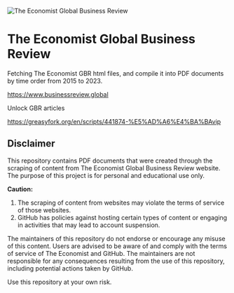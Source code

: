 ![The Economist Global Business Review](https://is1-ssl.mzstatic.com/image/thumb/Purple116/v4/0f/ed/5f/0fed5f15-e229-0dc7-6eee-330414a9fde7/AppIcon-0-1x_U007emarketing-0-7-0-P3-85-220.png/1200x600wa.png)
# The Economist Global Business Review
Fetching The Economist GBR html files, and compile it into PDF documents by time order from 2015 to 2023.

https://www.businessreview.global

Unlock GBR articles

https://greasyfork.org/en/scripts/441874-%E5%AD%A6%E4%BA%BAvip

## Disclaimer

This repository contains PDF documents that were created through the scraping of content from The Economist Global Business Review website. The purpose of this project is for personal and educational use only.

**Caution:**

1. The scraping of content from websites may violate the terms of service of those websites.
2. GitHub has policies against hosting certain types of content or engaging in activities that may lead to account suspension.

The maintainers of this repository do not endorse or encourage any misuse of this content. Users are advised to be aware of and comply with the terms of service of The Economist and GitHub. The maintainers are not responsible for any consequences resulting from the use of this repository, including potential actions taken by GitHub.

Use this repository at your own risk.